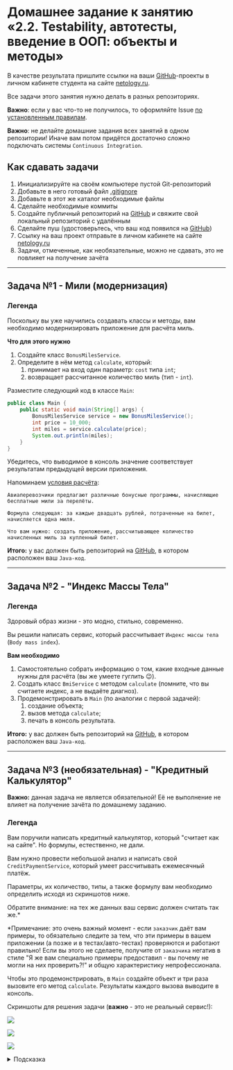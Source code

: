 # Домашнее задание к занятию «2.2. Testability, автотесты, введение в ООП: объекты и методы»

В качестве результата пришлите ссылки на ваши [GitHub](https://github.com/)-проекты в личном кабинете студента на сайте [netology.ru](https://netology.ru).

Все задачи этого занятия нужно делать в разных репозиториях.

**Важно**: если у вас что-то не получилось, то оформляйте Issue [по установленным правилам](../report-requirements.md).

**Важно**: не делайте домашние задания всех занятий в одном репозитории! Иначе вам потом придётся достаточно сложно подключать системы `Continuous Integration`.

## Как сдавать задачи

1. Инициализируйте на своём компьютере пустой Git-репозиторий
1. Добавьте в него готовый файл [.gitignore](../.gitignore)
1. Добавьте в этот же каталог необходимые файлы
1. Сделайте необходимые коммиты
1. Создайте публичный репозиторий на [GitHub](https://github.com/new) и свяжите свой локальный репозиторий с удалённым
1. Сделайте пуш (удостоверьтесь, что ваш код появился на [GitHub](https://github.com/))
1. Ссылку на ваш проект отправьте в личном кабинете на сайте [netology.ru](https://netology.ru)
1. Задачи, отмеченные, как необязательные, можно не сдавать, это не повлияет на получение зачёта

---
## Задача №1 - Мили (модернизация)

### Легенда

Поскольку вы уже научились создавать классы и методы, вам необходимо модернизировать приложение для расчёта миль.

**Что для этого нужно**
1. Создайте класс `BonusMilesService`.
1. Определите в нём метод `calculate`, который:
    1. принимает на вход один параметр: `cost` типа `int`;
    1. возвращает рассчитанное количество миль (тип - `int`).
    
Разместите следующий код в классе `Main`:

```java
public class Main {
    public static void main(String[] args) {
        BonusMilesService service = new BonusMilesService();
        int price = 10_000;
        int miles = service.calculate(price);
        System.out.println(miles);
    }
}
```

Убедитесь, что выводимое в консоль значение соответствует результатам предыдущей версии приложения.

Напоминаем [условия расчёта](https://github.com/netology-code/javaqa-homeworks/tree/master/data#%D0%BB%D0%B5%D0%B3%D0%B5%D0%BD%D0%B4%D0%B0):

```
Авиаперевозчики предлагают различные бонусные программы, начисляющие бесплатные мили за перелёты.

Формула следующая: за каждые двадцать рублей, потраченные на билет, начисляется одна миля.

Что вам нужно: создать приложение, рассчитывающее количество начисленных миль за купленный билет.
```

**Итого:** у вас должен быть репозиторий на [GitHub](https://github.com/), в котором расположен ваш `Java-код`.

---
## Задача №2 - "Индекс Массы Тела"

### Легенда

Здоровый образ жизни - это модно, стильно, современно.

Вы решили написать сервис, который рассчитывает `Индекс массы тела` (`Body mass index`).

**Вам необходимо**
1. Самостоятельно собрать информацию о том, какие входные данные нужны для расчёта (вы же умеете гуглить 😉).
1. Создать класс `BmiService` с методом `calculate` (помните, что вы считаете индекс, а не выдаёте диагноз).
1. Продемонстрировать в `Main` (по аналогии с первой задачей):
    1. создание объекта;
    1. вызов метода `calculate`;
    1. печать в консоль результата.

**Итого:** у вас должен быть репозиторий на [GitHub](https://github.com/), в котором расположен ваш `Java-код`.

---
## Задача №3 (необязательная) - "Кредитный Калькулятор"

**Важно:** данная задача не является обязательной! Её не выполнение не влияет на получение зачёта по домашнему заданию.

### Легенда

Вам поручили написать кредитный калькулятор, который "считает как на сайте". Но формулы, естественно, не дали.

Вам нужно провести небольшой анализ и написать свой `CreditPaymentService`, который умеет рассчитывать ежемесячный платёж.

Параметры, их количество, типы, а также формулу вам необходимо определить исходя из скриншотов ниже.

Обратите внимание: на тех же данных ваш сервис должен считать так же.*

*Примечание: это очень важный момент - если `заказчик` даёт вам примеры, то обязательно следите за тем, что эти примеры в вашем приложении (а позже и в тестах/авто-тестах) проверяются и работают правильно! Если вы этого не сделаете, получите от `заказчика` негатив в стиле "Я же вам специально примеры предоставил - вы почему не могли на них проверить?!" и общую характеристику непрофессионала.

Чтобы это продемонстрировать, в `Main` создайте объект и три раза вызовите его метод `calculate`. Результаты каждого вызова выводите в консоль.

Скриншоты для решения задачи (**важно** - это не реальный сервис!):

![](pic/one-year.png)

![](pic/two-years.png)

![](pic/three-years.png)


<details>
<summary>Подсказка</summary>
  
Подсказки смотреть нехорошо! 😈
  
Но раз уж вы посмотрели, то вот она подсказка: есть аннуитетные и дифференцированные платежи. Наверное, стоит посмотреть, по каким формулам они считаются.
</details>
